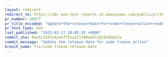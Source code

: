 ```yaml
---
layout: redirect
redirect_to: https://a8c-woo-test-reports.s3.amazonaws.com/public/pr/36877/e2e/index.html
pr_number: 36877
pr_title_encoded: "Update+the+release+date+for+code+freeze+action+readme+generation"
pr_test_type: e2e
last_published: "2023-02-17 18:05:35 +0000"
commit_sha: 6ae5c2291542aeff51a2f1708ae672dc03db823a
commit_message: "Update the release date for code freeze action"
branch_name: fix/code-freeze-release-date
---
```

